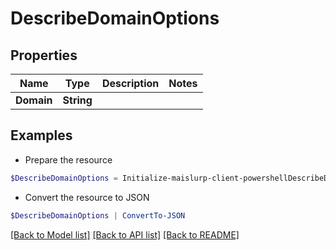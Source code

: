 # DescribeDomainOptions
## Properties

Name | Type | Description | Notes
------------ | ------------- | ------------- | -------------
**Domain** | **String** |  | 

## Examples

- Prepare the resource
```powershell
$DescribeDomainOptions = Initialize-maislurp-client-powershellDescribeDomainOptions  -Domain null
```

- Convert the resource to JSON
```powershell
$DescribeDomainOptions | ConvertTo-JSON
```

[[Back to Model list]](../README#documentation-for-models) [[Back to API list]](../README#documentation-for-api-endpoints) [[Back to README]](../README)

